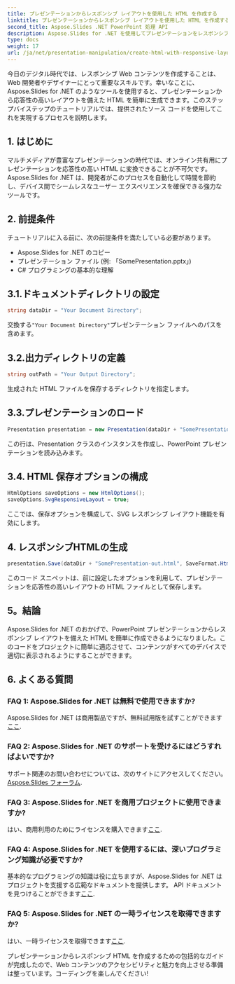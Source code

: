 ```yaml
---
title: プレゼンテーションからレスポンシブ レイアウトを使用した HTML を作成する
linktitle: プレゼンテーションからレスポンシブ レイアウトを使用した HTML を作成する
second_title: Aspose.Slides .NET PowerPoint 処理 API
description: Aspose.Slides for .NET を使用してプレゼンテーションをレスポンシブ HTML に変換する方法を学びます。インタラクティブでデバイスに適したコンテンツを簡単に作成できます。
type: docs
weight: 17
url: /ja/net/presentation-manipulation/create-html-with-responsive-layout-from-presentation/
---
```


今日のデジタル時代では、レスポンシブ Web コンテンツを作成することは、Web 開発者やデザイナーにとって重要なスキルです。幸いなことに、Aspose.Slides for .NET のようなツールを使用すると、プレゼンテーションから応答性の高いレイアウトを備えた HTML を簡単に生成できます。このステップバイステップのチュートリアルでは、提供されたソース コードを使用してこれを実現するプロセスを説明します。


## 1. はじめに
マルチメディアが豊富なプレゼンテーションの時代では、オンライン共有用にプレゼンテーションを応答性の高い HTML に変換できることが不可欠です。 Aspose.Slides for .NET は、開発者がこのプロセスを自動化して時間を節約し、デバイス間でシームレスなユーザー エクスペリエンスを確保できる強力なツールです。

## 2. 前提条件
チュートリアルに入る前に、次の前提条件を満たしている必要があります。
- Aspose.Slides for .NET のコピー
- プレゼンテーション ファイル (例: 「SomePresentation.pptx」)
- C# プログラミングの基本的な理解

## 3.1.ドキュメントディレクトリの設定
```csharp
string dataDir = "Your Document Directory";
```
交換する`"Your Document Directory"`プレゼンテーション ファイルへのパスを含めます。

## 3.2.出力ディレクトリの定義
```csharp
string outPath = "Your Output Directory";
```
生成された HTML ファイルを保存するディレクトリを指定します。

## 3.3.プレゼンテーションのロード
```csharp
Presentation presentation = new Presentation(dataDir + "SomePresentation.pptx");
```
この行は、Presentation クラスのインスタンスを作成し、PowerPoint プレゼンテーションを読み込みます。

## 3.4. HTML 保存オプションの構成
```csharp
HtmlOptions saveOptions = new HtmlOptions();
saveOptions.SvgResponsiveLayout = true;
```
ここでは、保存オプションを構成して、SVG レスポンシブ レイアウト機能を有効にします。

## 4. レスポンシブHTMLの生成
```csharp
presentation.Save(dataDir + "SomePresentation-out.html", SaveFormat.Html, saveOptions);
```
このコード スニペットは、前に設定したオプションを利用して、プレゼンテーションを応答性の高いレイアウトの HTML ファイルとして保存します。

## 5。結論
Aspose.Slides for .NET のおかげで、PowerPoint プレゼンテーションからレスポンシブ レイアウトを備えた HTML を簡単に作成できるようになりました。このコードをプロジェクトに簡単に適応させて、コンテンツがすべてのデバイスで適切に表示されるようにすることができます。

## 6. よくある質問

### FAQ 1: Aspose.Slides for .NET は無料で使用できますか?
 Aspose.Slides for .NET は商用製品ですが、無料試用版を試すことができます[ここ](https://releases.aspose.com/).

### FAQ 2: Aspose.Slides for .NET のサポートを受けるにはどうすればよいですか?
サポート関連のお問い合わせについては、次のサイトにアクセスしてください。[Aspose.Slides フォーラム](https://forum.aspose.com/).

### FAQ 3: Aspose.Slides for .NET を商用プロジェクトに使用できますか?
はい、商用利用のためにライセンスを購入できます[ここ](https://purchase.aspose.com/buy).

### FAQ 4: Aspose.Slides for .NET を使用するには、深いプログラミング知識が必要ですか?
基本的なプログラミングの知識は役に立ちますが、Aspose.Slides for .NET はプロジェクトを支援する広範なドキュメントを提供します。 API ドキュメントを見つけることができます[ここ](https://reference.aspose.com/slides/net/).

### FAQ 5: Aspose.Slides for .NET の一時ライセンスを取得できますか?
はい、一時ライセンスを取得できます[ここ](https://purchase.aspose.com/temporary-license/).

プレゼンテーションからレスポンシブ HTML を作成するための包括的なガイドが完成したので、Web コンテンツのアクセシビリティと魅力を向上させる準備は整っています。コーディングを楽しんでください!